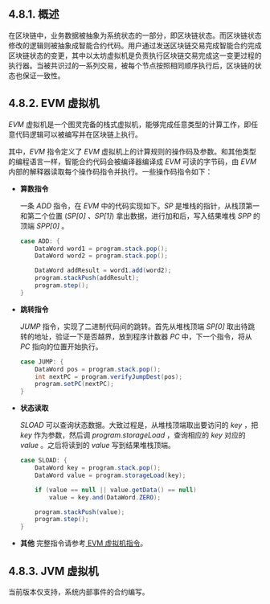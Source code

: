 ## 4.8.1. 概述

在区块链中，业务数据被抽象为系统状态的一部分，即区块链状态。而区块链状态修改的逻辑则被抽象成智能合约代码。用户通过发送区块链交易完成智能合约完成区块链状态的变更，其中以太坊虚拟机是负责执行区块链交易完成这一变更过程的执行器。当被共识过的一系列交易，被每个节点按照相同顺序执行后，区块链的状态也保证一致性。

## 4.8.2. EVM 虚拟机

*EVM* 虚拟机是一个图灵完备的栈式虚拟机，能够完成任意类型的计算工作，即任意代码逻辑可以被编写并在区块链上执行。

其中，*EVM* 指令定义了 *EVM* 虚拟机上的计算规则的操作码及参数。和其他类型的编程语言一样，智能合约代码会被编译器编译成 *EVM* 可读的字节码，由 *EVM* 内部的解释器读取每个操作码指令并执行。一些操作码指令如下：

* **算数指令**

    一条 *ADD* 指令，在 *EVM* 中的代码实现如下。*SP* 是堆栈的指针，从栈顶第一和第二个位置 (*SP[0] 、SP[1]*) 拿出数据，进行加和后，写入结果堆栈 *SPP* 的顶端 *SPP[0]* 。

    ```java
    case ADD: {
        DataWord word1 = program.stack.pop();
        DataWord word2 = program.stack.pop();
 
        DataWord addResult = word1.add(word2);
        program.stackPush(addResult);
        program.step();
    }
    ```

* **跳转指令**

    *JUMP* 指令，实现了二进制代码间的跳转。首先从堆栈顶端 *SP[0]* 取出待跳转的地址，验证一下是否越界，放到程序计数器 *PC* 中，下一个指令，将从 *PC* 指向的位置开始执行。

    ```java
    case JUMP: {
        DataWord pos = program.stack.pop();
        int nextPC = program.verifyJumpDest(pos);
        program.setPC(nextPC);
    }
    ```

* **状态读取**

    *SLOAD* 可以查询状态数据。大致过程是，从堆栈顶端取出要访问的 *key* ，把 *key* 作为参数，然后调 *program.storageLoad* ，查询相应的 *key* 对应的 *value* 。之后将读到的 *value* 写到结果堆栈顶端。

    ```java
    case SLOAD: {
        DataWord key = program.stack.pop();
        DataWord value = program.storageLoad(key);
  
        if (value == null || value.getData() == null)
            value = key.and(DataWord.ZERO);
 
        program.stackPush(value);
        program.step();
    }
    ```

* **其他**
    完整指令请参考[ EVM 虚拟机指令](https://www.evm.codes/)。

## 4.8.3. JVM 虚拟机
当前版本仅支持，系统内部事件的合约编写。